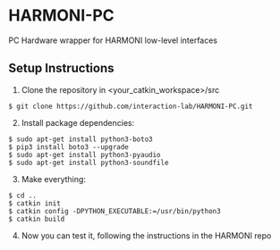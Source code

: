 # HARMONI-PC
PC Hardware wrapper for HARMONI low-level interfaces

## Setup Instructions

1. Clone the repository in <your_catkin_workspace>/src

~~~~
$ git clone https://github.com/interaction-lab/HARMONI-PC.git 
~~~~
2. Install package dependencies:
~~~~
$ sudo apt-get install python3-boto3
$ pip3 install boto3 --upgrade
$ sudo apt-get install python3-pyaudio
$ sudo apt-get install python3-soundfile
~~~~

3. Make everything:
~~~~
$ cd ..
$ catkin init 
$ catkin config -DPYTHON_EXECUTABLE:=/usr/bin/python3
$ catkin build 
~~~~

4. Now you can test it, following the instructions in the HARMONI repo